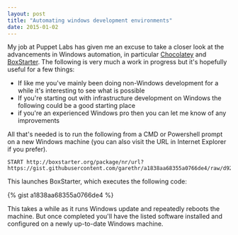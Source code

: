 ```yaml
---
layout: post
title: "Automating windows development environments"
date: 2015-01-02
---
```


My job at Puppet Labs has given me an excuse to take a closer look at
the advancements in Windows automation, in particular [Chocolatey]( https://chocolatey.org/)
and [BoxStarter](http://boxstarter.org/). The following is very much a work
in progress but it's hopefully useful for a few things:

* If like me you've mainly been doing non-Windows development for a
while it's interesting to see what is possible
* If you're starting out with infrastructure development on Windows the
following could be a good starting place
* if you're an experienced Windows pro then you can let me know of any
improvements

All that's needed is to run the following from a CMD or Powershell
prompt on a new Windows machine (you can also visit the URL in Internet
Explorer if you prefer).

    START http://boxstarter.org/package/nr/url?https://gist.githubusercontent.com/garethr/a1838aa68355a0766de4/raw/d92b41ee9dcad68c079d24c64bac7d1d27cf37c7/garethr.ps1

This launches BoxStarter, which executes the following code:

{% gist a1838aa68355a0766de4 %}

This takes a while as it runs Windows update and repeatedly reboots the
machine. But once completed you'll have the listed software installed
and configured on a newly up-to-date Windows machine.
